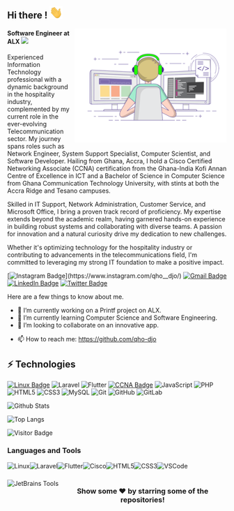 ## Hi there ! <img src="https://github.com/inspirasiprogrammer/inspirasiprogrammer/blob/main/wave.gif" width="30px">
<img align="right" alt="GIF" src="https://raw.githubusercontent.com/devSouvik/devSouvik/master/gif3.gif" width="350" style="max-width: 100%;">
  <h4> Software Engineer at ALX <img src="https://media.giphy.com/media/WUlplcMpOCEmTGBtBW/giphy.gif" width="30"> </h4>
<!--
I'm a Network Engineer, System Support Specialist, Computer Scientist and Software Developer from Ghana, Accra. I graduated in Cisco Certified Networking Associate (CCNA) at Ghana-India Kofi Annan Centre of Excellence in ICT and Bachelor of Science in Computer Science at Ghana Communication Technology University, Accra Ridge and Tesano respectively. I like building new stuff and working  in  team. I am curious 😉.
-->
Experienced Information Technology professional with a dynamic background in the hospitality industry, complemented by my current role in the ever-evolving Telecommunication sector. My journey spans roles such as Network Engineer, System Support Specialist, Computer Scientist, and Software Developer. Hailing from Ghana, Accra, I hold a Cisco Certified Networking Associate (CCNA) certification from the Ghana-India Kofi Annan Centre of Excellence in ICT and a Bachelor of Science in Computer Science from Ghana Communication Technology University, with stints at both the Accra Ridge and Tesano campuses.

Skilled in IT Support, Network Administration, Customer Service, and Microsoft Office, I bring a proven track record of proficiency. My expertise extends beyond the academic realm, having garnered hands-on experience in building robust systems and collaborating with diverse teams. A passion for innovation and a natural curiosity drive my dedication to new challenges.

Whether it's optimizing technology for the hospitality industry or contributing to advancements in the telecommunications field, I'm committed to leveraging my strong IT foundation to make a positive impact.
<br />

[![Instagram Badge](https://img.shields.io/badge/-@qho__djo-001F3F?style=flat-square&logo=instagram&logoColor=white&link=[https://www.instagram.com/qho__djo/](https://www.instagram.com/qho__djo/))](https://www.instagram.com/qho__djo/)
[![Gmail Badge](https://img.shields.io/badge/-kennyfrempong@gmail.com-800000?style=flat-square&logo=Gmail&logoColor=white&link=mailto:kennyfrempong@gmail.com)](mailto:kennyfrempong@gmail.com)
[![LinkedIn Badge](https://img.shields.io/badge/-Kennyfrempong-blue?style=flat-square&logo=linkedin&logoColor=white&link=https://www.linkedin.com/in/kenny-frempong-8b8976121/)](https://www.linkedin.com/in/kenny-frempong-8b8976121/)
[![Twitter Badge](https://img.shields.io/badge/-@qho__djo-333333?style=flat-square&logo=twitter&logoColor=white&link=https://twitter.com/qho__djo)](https://twitter.com/qho__djo)



Here are a few things to know about me.
<!--
<a href="https://bmc.link/evansow2001" target="_blank"><img src="https://cdn.buymeacoffee.com/buttons/v2/default-yellow.png" alt="Buy Me A Coffee" height="60px" width="217px" ></a>

### You can find my stuff here :leaves:

- My Personal Website :yum: [Kwasicodes.com](https://evans-kwasi.netlify.app)


Here are some ideas to get you started:
-->
- 🔭 I’m currently working on a Printf project on ALX.
- 🌱 I’m currently learning Computer Science and Software Engineering.
- 👯 I’m looking to collaborate on an innovative app.
<!--
- 🤔 I’m looking for help with ...
- 💬 Ask me about ...
-->
- 📫 How to reach me: https://github.com/qho-djo
<!--
- 😄 Pronouns: ...
- ⚡ Fun fact: ...
-->

## ⚡ Technologies

<!--- just --->

[![Linux Badge](https://img.shields.io/badge/-Linux-FCC624?style=flat-square&logo=linux&logoColor=white)](YourLinuxLink)
![Laravel](https://img.shields.io/badge/-Laravel-00599C?style=flat-square&logo=Laravel)
![Flutter](https://img.shields.io/badge/-Flutter-black?style=flat-square&logo=flutter)
[![CCNA Badge](https://img.shields.io/badge/-CCNA-1A98C9?style=flat-square&logo=cisco&logoColor=white)](YourCCNALink)
![JavaScript](https://img.shields.io/badge/-JavaScript-black?style=flat-square&logo=javascript)
![PHP](https://img.shields.io/badge/-PHP-black?style=flat-square&logo=php)
![HTML5](https://img.shields.io/badge/-HTML5-E34F26?style=flat-square&logo=html5&logoColor=white)
![CSS3](https://img.shields.io/badge/-CSS3-1572B6?style=flat-square&logo=css3)
![MySQL](https://img.shields.io/badge/-MySQL-black?style=flat-square&logo=mysql)
![Git](https://img.shields.io/badge/-Git-black?style=flat-square&logo=git)
![GitHub](https://img.shields.io/badge/-GitHub-181717?style=flat-square&logo=github)
![GitLab](https://img.shields.io/badge/-GitLab-FCA121?style=flat-square&logo=gitlab)


![Github Stats](https://github-readme-stats.vercel.app/api?username=qho-djo&count_private=true&show_icons=true&include_all_commits=true)

![Top Langs](https://github-readme-stats.vercel.app/api/top-langs/?username=qho-djo&hide=TeX&layout=compact)

![Visitor Badge](https://komarev.com/ghpvc/?username=qho-djo0&color=800080)

### Languages and Tools

<img align="left" src="https://simpleicons.org/icons/linux.svg" alt="Linux" height="40px" />
<img align="left" src="https://simpleicons.org/icons/laravel.svg" alt="Laravel" height="40px" />
<img align="left" src="https://simpleicons.org/icons/flutter.svg" alt="Flutter" height="40px" />
<img align="left" src="https://simpleicons.org/icons/cisco.svg" alt="Cisco" height="40px" />
<img align="left" src="https://simpleicons.org/icons/html5.svg" alt="HTML5" height="40px" />
<img align="left" src="https://simpleicons.org/icons/css3.svg" alt="CSS3" height="40px" />
<img align="left" src="https://simpleicons.org/icons/visualstudiocode.svg" alt="VSCode" height="40px" />
<img align="left" src="https://simpleicons.org/icons/jetbrains.svg" alt="JetBrains Tools" height="40px" />
<br />

#

<div align="center">

### Show some ❤️ by starring some of the repositories!

</div>
